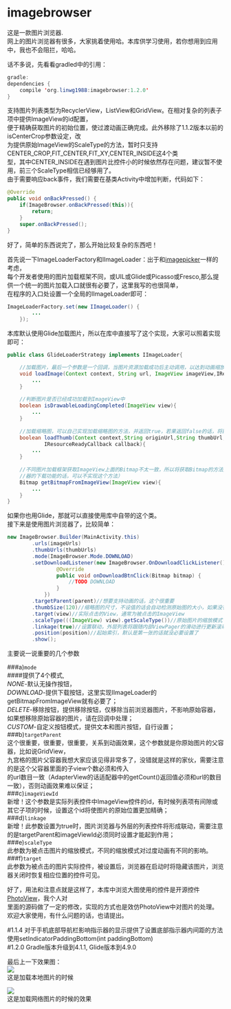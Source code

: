 # imagebrowser

这是一款图片浏览器.</br>
网上的图片浏览器有很多，大家挑着使用哈。本库供学习使用，若你想用到应用中，我也不会阻拦，哈哈。<br>

话不多说，先看看gradled中的引用：
~~~Java
gradle:
dependencies {
    compile 'org.linwg1988:imagebrowser:1.2.0'
}
~~~
支持图片列表类型为RecyclerView，ListView和GridView。在相对复杂的列表子项中提供ImageView的id配置，<br>
便于精确获取图片的初始位置，使过渡动画正确完成。此外移除了1.1.2版本以前的isCenterCrop参数设定，改<br>
为提供原始ImageView的ScaleType的方法，暂时只支持CENTER_CROP,FIT_CENTER,FIT_XY,CENTER_INSIDE这4个类<br>
型，其中CENTER_INSIDE在遇到图片比控件小的时候依然存在问题，建议暂不使用，前三个ScaleType相信已经够用了。<br>
由于需要响应back事件，我们需要在基类Activity中增加判断，代码如下：<br>
~~~Java
@Override
public void onBackPressed() {
    if(ImageBrowser.onBackPressed(this)){
        return;
    }
    super.onBackPressed();
}
~~~
好了，简单的东西说完了，那么开始比较复杂的东西吧！

首先说一下ImageLoaderFactory和IImageLoader：出于和[imagepicker](https://github.com/linwg1988/imagepicker)一样的考虑，<br>
每个开发者使用的图片加载框架不同，或UIL或Glide或Picasso或Fresco,那么提供一个统一的图片加载入口就很有必要了，这里我写的也很简单，<br>
在程序的入口处设置一个全局的IImageLoader即可：
~~~Java
ImageLoaderFactory.set(new IImageLoader() {
        ...
    });
~~~
本库默认使用Glide加载图片，所以在库中直接写了这个实现，大家可以照着实现即可：
~~~Java
public class GlideLoaderStrategy implements IImageLoader{

    //加载图片，最后一个参数是一个回调，当图片资源加载成功后主动调用，以达到动画缩放位移的效果（ps：回调很重要）
    void loadImage(Context context, String url, ImageView imageView,IResourceReadyCallback callback){
        ...
    }
    
    //判断图片是否已经成功加载到ImageView中
    boolean isDrawableLoadingCompleted(ImageView view){
        ...
    }
    
    //加载缩略图，可以自己实现加载缩略图的方法，并返回true，若果返回false的话，将默认使用loadImage加载缩略图
    boolean loadThumb(Context context,String originUrl,String thumbUrl,ImageView imageView,
            IResourceReadyCallback callback){
        ...
    }
    
    //不同图片加载框架获取ImageView上面的Bitmap不太一致，所以将获取Bitmap的方法提取出来（ps：如果你不需要用到浏览
    //器的下载功能的话，可以不实现这个方法）
    Bitmap getBitmapFromImageView(ImageView view){
        ...
    }
}
~~~
如果你也用Glide，那就可以直接使用库中自带的这个类。<br>
接下来是使用图片浏览器了，比较简单：
~~~Java
new ImageBrowser.Builder(MainActivity.this)
        .urls(imageUrls)
        .thumbUrls(thumbUrls)
        .mode(ImageBrowser.Mode.DOWNLOAD)
        .setDownloadListener(new ImageBrowser.OnDownloadClickListener() {
                @Override
                public void onDownloadBtnClick(Bitmap bitmap) {
                    //TODO DOWNLOAD
                }
            })
        .targetParent(parent)//想要支持动画的话，这个很重要
        .thumbSize(120)//缩略图的尺寸，不设值的话会自动检测原始图的大小，如果没有设置targetParent的话则默认100dp
        .target(view)//实际点击的View，通常为被点击的ImageView
        .scaleType(((ImageView) view).getScaleType())//原始图片的缩放模式
        .linkage(true)//设置联动，外层列表将跟随内部ViewPager的滑动进行更新滚动位置
        .position(position)//起始索引，默认是第一张的话就没必要设置了
        .show();
~~~

主要说一说重要的几个参数

###a)`mode` <br>
####提供了4个模式,<br>
*NONE*-默认无操作按钮，<br>
*DOWNLOAD*-提供下载按钮，这里实现IImageLoader的getBitmapFromImageView就有必要了；<br>
*DELETE*-移除按钮，提供移除按钮，仅移除当前浏览器图片，不影响原始容器，如果想移除原始容器的图片，请在回调中处理；<br>
*CUSTOM*-自定义按钮模式，提供文本和图片按钮，自行设置；<br>
###b)`targetParent` <br>
这个很重要，很重要，很重要，关系到动画效果，这个参数就是你原始图片的父容器，比如说GridView，<br>
九宫格的图片父容器我想大家应该见得非常多了，没错就是这样的家伙，需要注意的是这个父容器里面的子view个数必须和传入<br>
的url数目一致（AdapterView的话适配器中的getCount()返回值必须和url的数目一致），否则动画效果难以保证；<br>
###c)`imageViewId` <br>
新增！这个参数是实际列表控件中ImageView控件的id，有时候列表项有间隙或其它子项的时候，设置这个id将使图片的原始位置更加精确；<br>
###d)`linkage` <br>
新增！此参数设置为true时，图片浏览器与外层的列表控件将形成联动，需要注意的是targetParent和imageViewId必须同时设置才能起到作用；<br>
###e)`scaleType` <br>
此参数为被点击图片的缩放模式，不同的缩放模式对过度动画有不同的影响。<br>
###f)`target` <br>
此参数为被点击的图片实际控件，被设置后，浏览器在启动时将隐藏该图片，浏览器关闭时恢复相应位置的控件可见。<br>

好了，用法和注意点就是这样了，本库中浏览大图使用的控件是开源控件[PhotoView](https://github.com/chrisbanes/PhotoView)，我个人对<br>
里面的源码做了一定的修改，实现的方式也是效仿PhotoView中对图片的处理。欢迎大家使用，有什么问题的话，也请提出。<br>

#1.1.4
对于手机底部导航栏影响指示器的显示提供了设置底部指示器内间距的方法使用setIndicatorPaddingBottom(int paddingBottom)<br>
#1.2.0
Gradle版本升级到4.1.1, Glide版本到4.9.0<br>

最后上一下效果图：<br>
![](http://ofj4ai6ke.bkt.clouddn.com/local.gif)<br>
这是加载本地图片的时候<br>

![](http://ofj4ai6ke.bkt.clouddn.com/net.gif)<br>
这是加载网络图片的时候的效果<br>






